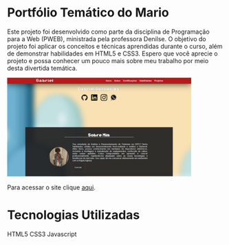 # Portfólio Temático do Mario

Este projeto foi desenvolvido como parte da disciplina de Programação para a Web (PWEB), ministrada pela professora Denilse. O objetivo do projeto foi aplicar os conceitos e técnicas aprendidas durante o curso, além de demonstrar habilidades em HTML5 e CSS3.
Espero que você aprecie o projeto e possa conhecer um pouco mais sobre meu trabalho por meio desta divertida temática.

<img src="assets/Images/printtela.png" style="width:85%"/>

Para acessar o site clique <a href="https://portifolio-gabrielgoncalves.netlify.app/">aqui</a>.

# Tecnologias Utilizadas

HTML5
CSS3
Javascript
